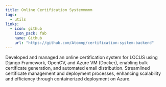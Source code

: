 ```yaml
---
title: Online Certification Systemmmmm
tags:
  - utils
links:
  - icon: github
    icon_pack: fab
    name: Github
    url: "https://github.com/Atomnp/certification-system-backend"
---
```


Developed and managed an online certification system for LOCUS using Django Framework, OpenCV, and Azure VM (Docker), enabling bulk certificate generation, and automated email distribution. Streamlined certificate management and deployment processes, enhancing scalability and efficiency through containerized deployment on Azure.
